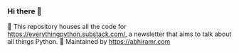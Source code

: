 ### Hi there 👋

💬 This repository houses all the code for https://everythingpython.substack.com/, a newsletter that aims to talk about all things Python.
🌱 Maintained by https://abhiramr.com

<!--
**everythingpython/everythingpython** is a ✨ _special_ ✨ repository because its `README.md` (this file) appears on your GitHub profile.

Here are some ideas to get you started:

- 🔭 I’m currently working on ...
- 🌱 I’m currently learning ...
- 👯 I’m looking to collaborate on ...
- 🤔 I’m looking for help with ...
- 💬 Ask me about ...
- 📫 How to reach me: ...
- 😄 Pronouns: ...
- ⚡ Fun fact: ...
-->
